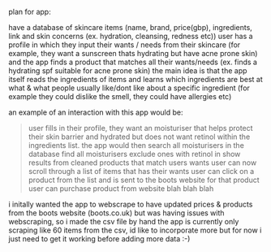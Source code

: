 plan for app:

have a database of skincare items (name, brand, price(gbp), ingredients, link and skin concerns (ex. hydration, cleansing, redness etc)) 
user has a profile in which they input their wants / needs from their skincare (for example, they want a sunscreen thats hydrating but have acne prone skin) and the app finds a product that matches all their wants/needs (ex. finds a hydrating spf suitable for acne prone skin)
the main idea is that the app itself reads the ingredients of items and learns which ingredients are best at what & what people usually like/dont like about a specific ingredient (for example they could dislike the smell, they could have allergies etc)

an example of an interaction with this app would be:
>user fills in their profile, they want an moisturiser that helps protect their skin barrier and hydrated but does not want retinol within the ingredients list.
> the app would then search all moisturisers in the database
> find all moisturisers
> exclude ones with retinol in
> show results from cleaned products that match users wants
> user can now scroll through a list of items that has their wants
>user can click on a product from the list and is sent to the boots website for that product
>user can purchase product from website blah blah blah

i initally wanted the app to webscrape to have updated prices & products from the boots website (boots.co.uk) but was having issues with webscraping, so i made the csv file by hand
the app is currently only scraping like 60 items from the csv, id like to incorporate more but for now i just need to get it working before adding more data :-)
